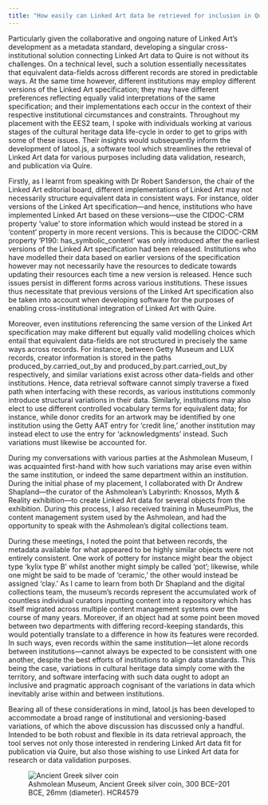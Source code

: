 ```yaml
---
title: "How easily can Linked Art data be retrieved for inclusion in Quire?" subtitle: "Sasha Tan considers modelling, versioning, and local practice, and how software tools can help."
---
```


Particularly given the collaborative and ongoing nature of Linked Art’s development as a metadata standard, developing a singular cross-institutional solution connecting Linked Art data to Quire is not without its challenges. On a technical level, such a solution essentially necessitates that equivalent data-fields across different records are stored in predictable ways. At the same time however, different institutions may employ different versions of the Linked Art specification; they may have different preferences reflecting equally valid interpretations of the same specification; and their implementations each occur in the context of their respective institutional circumstances and constraints. Throughout my placement with the EES2 team, I spoke with individuals working at various stages of the cultural heritage data life-cycle in order to get to grips with some of these issues. Their insights would subsequently inform the development of latool.js, a software tool which streamlines the retrieval of Linked Art data for various purposes including data validation, research, and publication via Quire.

Firstly, as I learnt from speaking with Dr Robert Sanderson, the chair of the Linked Art editorial board, different implementations of Linked Art may not necessarily structure equivalent data in consistent ways. For instance, older versions of the Linked Art specification—and hence, institutions who have implemented Linked Art based on these versions—use the CIDOC-CRM property ‘value’ to store information which would instead be stored in a ‘content’ property in more recent versions. This is because the CIDOC-CRM property ‘P190: has_symbolic_content’ was only introduced after the earliest versions of the Linked Art specification had been released. Institutions who have modelled their data based on earlier versions of the specification however may not necessarily have the resources to dedicate towards updating their resources each time a new version is released. Hence such issues persist in different forms across various institutions. These issues thus necessitate that previous versions of the Linked Art specification also be taken into account when developing software for the purposes of enabling cross-institutional integration of Linked Art with Quire.

Moreover, even institutions referencing the same version of the Linked Art specification may make different but equally valid modelling choices which entail that equivalent data-fields are not structured in precisely the same ways across records. For instance, between Getty Museum and LUX records, creator information is stored in the paths produced_by.carried_out_by and produced_by.part.carried_out_by respectively, and similar variations exist across other data-fields and other institutions. Hence, data retrieval software cannot simply traverse a fixed path when interfacing with these records, as various institutions commonly introduce structural variations in their data. Similarly, institutions may also elect to use different controlled vocabulary terms for equivalent data; for instance, while donor credits for an artwork may be identified by one institution using the Getty AAT entry for ‘credit line,’ another institution may instead elect to use the entry for ‘acknowledgments’ instead. Such variations must likewise be accounted for.

During my conversations with various parties at the Ashmolean Museum, I was acquainted first-hand with how such variations may arise even within the same institution, or indeed the same department within an institution. During the initial phase of my placement, I collaborated with Dr Andrew Shapland—the curator of the Ashmolean’s Labyrinth: Knossos, Myth & Reality exhibition—to create Linked Art data for several objects from the exhibition. During this process, I also received training in MuseumPlus, the content management system used by the Ashmolean, and had the opportunity to speak with the Ashmolean’s digital collections team.

During these meetings, I noted the point that between records, the metadata available for what appeared to be highly similar objects were not entirely consistent. One work of pottery for instance might bear the object type ‘kylix type B’ whilst another might simply be called ‘pot’; likewise, while one might be said to be made of ‘ceramic,’ the other would instead be assigned ‘clay.’ As I came to learn from both Dr Shapland and the digital collections team, the museum’s records represent the accumulated work of countless individual curators inputting content into a repository which has itself migrated across multiple content management systems over the course of many years. Moreover, if an object had at some point been moved between two departments with differing record-keeping standards, this would potentially translate to a difference in how its features were recorded. In such ways, even records within the same institution—let alone records between institutions—cannot always be expected to be consistent with one another, despite the best efforts of institutions to align data standards. This being the case, variations in cultural heritage data simply come with the territory, and software interfacing with such data ought to adopt an inclusive and pragmatic approach cognisant of the variations in data which inevitably arise within and between institutions.

Bearing all of these considerations in mind, latool.js has been developed to accommodate a broad range of institutional and versioning-based variations, of which the above discussion has discussed only a handful. Intended to be both robust and flexible in its data retrieval approach, the tool serves not only those interested in rendering Linked Art data fit for publication via Quire, but also those wishing to use Linked Art data for research or data validation purposes.
 
<figure>
  <img src="https://dams.ashmus.ox.ac.uk/iiif/image/785801/full/thm/0/default.jpg" alt="Ancient Greek silver coin">
  <figcaption>Ashmolean Museum, Ancient Greek silver coin, 300 BCE–201 BCE, 26mm (diameter). HCR4579</figcaption>
</figure>
